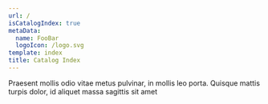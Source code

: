 ```yaml
---
url: /
isCatalogIndex: true
metaData:
  name: FooBar
  logoIcon: /logo.svg
template: index
title: Catalog Index
---
```


Praesent mollis odio vitae metus pulvinar, in mollis leo porta. Quisque mattis turpis dolor, id aliquet massa sagittis sit amet